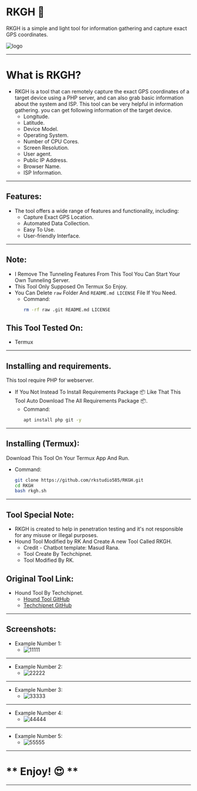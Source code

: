 # RKGH 🚨

RKGH is a simple and light tool for information gathering and capture exact GPS coordinates.

![logo](raw/logo.png)

---
# What is RKGH?
- RKGH is a tool that can remotely capture the exact GPS coordinates of a target device using a PHP server, and can also grab basic information about the system and ISP. This tool can be very helpful in information gathering. you can get following information of the target device.
  - Longitude.
  - Latitude.
  - Device Model.
  - Operating System.
  - Number of CPU Cores.
  - Screen Resolution.
  - User agent.
  - Public IP Address.
  - Browser Name.
  - ISP Information.

---
## Features:
  - The tool offers a wide range of features and functionality, including:
    - Capture Exact GPS Location.
    - Automated Data Collection.
    - Easy To Use.
    - User-friendly Interface.

---
## Note:
  - I Remove The Tunneling Features From This Tool You Can Start Your Own Tunneling Server.
  - This Tool Only Supposed On Termux So Enjoy.
  - You Can Delete `raw` Folder And `README.md LICENSE` File If You Need.
    - Command:
      ```bash
      rm -rf raw .git README.md LICENSE
      ```

## This Tool Tested On:
  - Termux 

---
## Installing and requirements.
This tool require PHP for webserver.
- If You Not Instead To Install Requirements Package 📦 Like That This Tool Auto Download The All Requirements Package 📦.
  - Command:
    ```bash
    apt install php git -y
    ```

---
## Installing (Termux):
Download This Tool On Your Termux App And Run.
- Command:
  ```bash
  git clone https://github.com/rkstudio585/RKGH.git
  cd RKGH
  bash rkgh.sh
  ```

---
## Tool Special Note:
  - RKGH is created to help in penetration testing and it's not responsible for any misuse or illegal purposes.
  - Hound Tool Modified by RK And Create A new Tool Called RKGH.
    - Credit - Chatbot template: Masud Rana.
    - Tool Create By Techchipnet.
    - Tool Modified By RK.

## Original Tool Link:
  - Hound Tool By Techchipnet.
    - [Hound Tool GitHub](https://github.com/techchipnet/hound)
    - [Techchipnet GitHub](https://github.com/techchipnet)

---
## Screenshots:

- Example Number 1:
  - ![11111](raw/1.jpg)
---
- Example Number 2:
  - ![22222](raw/2.jpg)
---
- Example Number 3:
  - ![33333](raw/3.jpg)
---
- Example Number 4:
  - ![44444](raw/4.jpg)
---
- Example Number 5:
  - ![55555](raw/5.jpg)

---

# ** Enjoy! 😍 **

---
